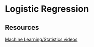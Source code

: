 # Logistic Regression


## Resources 
[Machine Learning/Statistics videos](https://builtin.com/data-science/random-forest-algorithm#what)
